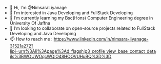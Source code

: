 - 👋 Hi, I’m @NimsaraLiyanage
- 👀 I’m interested in Java Developing and FullStack Developing
- 🌱 I’m currently learning my Bsc(Hons) Computer Engineering degree in University Of Jaffna 
- 💞️ I’m looking to collaborate on open-source projects related to FullStack Developing and Java Developing
- 📫 How to reach me : https://www.linkedin.com/in/nimsara-liyanage-31521a272?lipi=urn%3Ali%3Apage%3Ad_flagship3_profile_view_base_contact_details%3BWOUWOqcWQIO48HOOVUHuBQ%3D%3D

<!---
NimsaraLiyanage/NimsaraLiyanage is a ✨ special ✨ repository because its `README.md` (this file) appears on your GitHub profile.
You can click the Preview link to take a look at your changes.
--->

